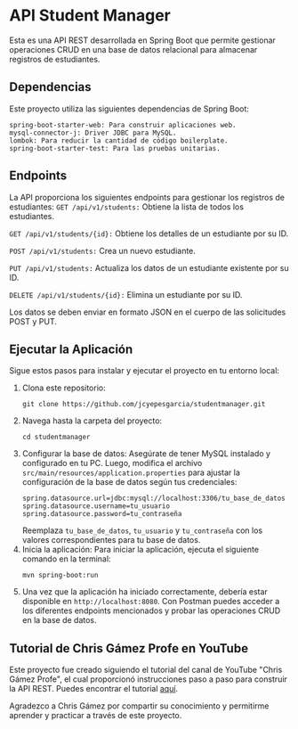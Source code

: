 # API Student Manager

Esta es una API REST desarrollada en Spring Boot que permite gestionar operaciones CRUD en una base de datos relacional para almacenar registros de estudiantes.

## Dependencias

Este proyecto utiliza las siguientes dependencias de Spring Boot:
```spring-boot-starter-data-jpa: Para la integración con la capa de acceso a datos.
spring-boot-starter-web: Para construir aplicaciones web.
mysql-connector-j: Driver JDBC para MySQL.
lombok: Para reducir la cantidad de código boilerplate.
spring-boot-starter-test: Para las pruebas unitarias.
```

## Endpoints

La API proporciona los siguientes endpoints para gestionar los registros de estudiantes:
`GET /api/v1/students:` Obtiene la lista de todos los estudiantes.

`GET /api/v1/students/{id}:` Obtiene los detalles de un estudiante por su ID.

`POST /api/v1/students:` Crea un nuevo estudiante.

`PUT /api/v1/students:` Actualiza los datos de un estudiante existente por su ID.

`DELETE /api/v1/students/{id}:` Elimina un estudiante por su ID.

Los datos se deben enviar en formato JSON en el cuerpo de las solicitudes POST y PUT.

## Ejecutar la Aplicación
Sigue estos pasos para instalar y ejecutar el proyecto en tu entorno local:

1. Clona este repositorio:
   ```
   git clone https://github.com/jcyepesgarcia/studentmanager.git
   ```
2. Navega hasta la carpeta del proyecto:
   ```
   cd studentmanager
   ```
3. Configurar la base de datos:
   Asegúrate de tener MySQL instalado y configurado en tu PC. Luego, modifica el archivo `src/main/resources/application.properties` para ajustar la configuración de la base de datos según tus credenciales:
   ```
   spring.datasource.url=jdbc:mysql://localhost:3306/tu_base_de_datos
   spring.datasource.username=tu_usuario
   spring.datasource.password=tu_contraseña
   ```
   Reemplaza `tu_base_de_datos`, `tu_usuario` y `tu_contraseña` con los valores correspondientes para tu base de datos.
4. Inicia la aplicación:
  Para iniciar la aplicación, ejecuta el siguiente comando en la terminal:
   ```
   mvn spring-boot:run
   ```
5. Una vez que la aplicación ha iniciado correctamente, debería estar disponible en ```http://localhost:8080```. Con Postman puedes acceder a los diferentes endpoints mencionados y probar las operaciones CRUD en la base de datos.

## Tutorial de Chris Gámez Profe en YouTube

Este proyecto fue creado siguiendo el tutorial del canal de YouTube "Chris Gámez Profe", el cual proporcionó instrucciones paso a paso para construir la API REST. Puedes encontrar el tutorial [aquí](https://www.youtube.com/watch?v=9XoaU5IMkRY).

Agradezco a Chris Gámez por compartir su conocimiento y permitirme aprender y practicar a través de este proyecto.



